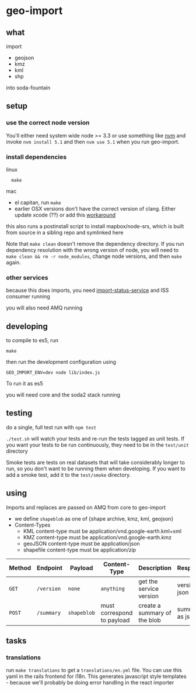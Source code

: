 # geo-import

## what
import
* geojson
* kmz
* kml
* shp


into soda-fountain


## setup

### use the correct node version
You'll either need system wide node >= 3.3 or use something like [nvm](https://github.com/creationix/nvm) and invoke `nvm install 5.1` and then `nvm use 5.1` when you run geo-import.

### install dependencies

linux
```
  make
```

mac
  * el capitan, run `make`
  * earlier OSX versions don't have the correct version of clang. Either update xcode (??) or add this [workaround](https://github.com/Homebrew/homebrew/issues/40653)

this also runs a postinstall script to install mapbox/node-srs,
which is built from source in a sibling repo and symlinked here

Note that `make clean` doesn't remove the dependency directory. If you run dependency resolution with the wrong version of node, you will need to `make clean && rm -r node_modules`, change node versions, and then `make` again.

### other services
because this does imports, you need [import-status-service](https://github.com/socrata/import-status-service) and ISS consumer running

you will also need AMQ running


## developing
to compile to es5, run
```
make
```
then run the development configuration using
```
GEO_IMPORT_ENV=dev node lib/index.js
```

To run it as es5

you will need core and the soda2 stack running

## testing

do a single, full test run with `npm test`

`./test.sh` will watch your tests and re-run the tests tagged as unit tests. If you want your tests to be run continuously, they need to be in the `test/unit` directory

Smoke tests are tests on real datasets that will take considerably longer to run, so you don't
want to be running them when developing. If you want to add a smoke test, add it to the `test/smoke` directory.

## using
Imports and replaces are passed on AMQ from core to geo-import


* we define `shapeblob` as one of {shape archive, kmz, kml, geojson}
* Content-Types
  * KML content-type must be application/vnd.google-earth.kml+xml
  * KMZ content-type must be application/vnd.google-earth.kmz
  * geoJSON content-type must be application/json
  * shapefile content-type must be application/zip


| Method | Endpoint   | Payload | Content-Type | Description              | Response |
| ------ | ---------- | ------- | ------------ |  ----------------------- | -------- |
| `GET`  | `/version` | `none`  | `anything `  | get the service version  | version as json |
| `POST` | `/summary` | `shapeblob` | must correspond to payload | create a summary of the blob | summary as json |

## tasks

### translations
run `make translations` to get a `translations/en.yml` file. You can use this yaml in the rails frontend for i18n. This generates javascript style templates - because we'll probably be doing error handling in the react importer